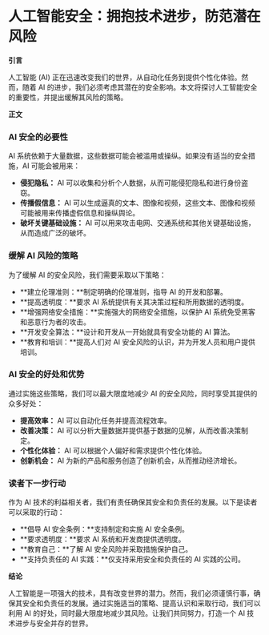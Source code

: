 # 人工智能安全：拥抱技术进步，防范潜在风险

**引言**

人工智能 (AI) 正在迅速改变我们的世界，从自动化任务到提供个性化体验。然而，随着 AI 的进步，我们必须考虑其潜在的安全影响。本文将探讨人工智能安全的重要性，并提出缓解其风险的策略。

**正文**

### AI 安全的必要性

AI 系统依赖于大量数据，这些数据可能会被滥用或操纵。如果没有适当的安全措施，AI 可能会被用来：

- **侵犯隐私：** AI 可以收集和分析个人数据，从而可能侵犯隐私和进行身份盗窃。
- **传播假信息：** AI 可以生成逼真的文本、图像和视频，这些文本、图像和视频可能被用来传播虚假信息和操纵舆论。
- **破坏关键基础设施：** AI 可以用来攻击电网、交通系统和其他关键基础设施，从而造成广泛的破坏。

### 缓解 AI 风险的策略

为了缓解 AI 的安全风险，我们需要采取以下策略：

- **建立伦理准则：**制定明确的伦理准则，指导 AI 的开发和部署。
- **提高透明度：**要求 AI 系统提供有关其决策过程和所用数据的透明度。
- **增强网络安全措施：**实施强大的网络安全措施，以保护 AI 系统免受黑客和恶意行为者的攻击。
- **开发安全算法：**设计和开发从一开始就具有安全功能的 AI 算法。
- **教育和培训：**提高人们对 AI 安全风险的认识，并为开发人员和用户提供培训。

### AI 安全的好处和优势

通过实施这些策略，我们可以最大限度地减少 AI 的安全风险，同时享受其提供的众多好处：

- **提高效率：** AI 可以自动化任务并提高流程效率。
- **改善决策：** AI 可以分析大量数据并提供基于数据的见解，从而改善决策制定。
- **个性化体验：** AI 可以根据个人偏好和需求提供个性化体验。
- **创新机会：** AI 为新的产品和服务创造了创新机会，从而推动经济增长。

### 读者下一步行动

作为 AI 技术的利益相关者，我们有责任确保其安全和负责任的发展。以下是读者可以采取的行动：

- **倡导 AI 安全条例：**支持制定和实施 AI 安全条例。
- **要求透明度：**要求 AI 系统和开发商提供透明度。
- **教育自己：**了解 AI 安全风险并采取措施保护自己。
- **支持负责任的 AI 实践：**仅支持采用安全和负责任的 AI 实践的公司。

**结论**

人工智能是一项强大的技术，具有改变世界的潜力。然而，我们必须谨慎行事，确保其安全和负责任的发展。通过实施适当的策略、提高认识和采取行动，我们可以利用 AI 的好处，同时最大限度地减少其风险。让我们共同努力，打造一个 AI 技术进步与安全并存的世界。
